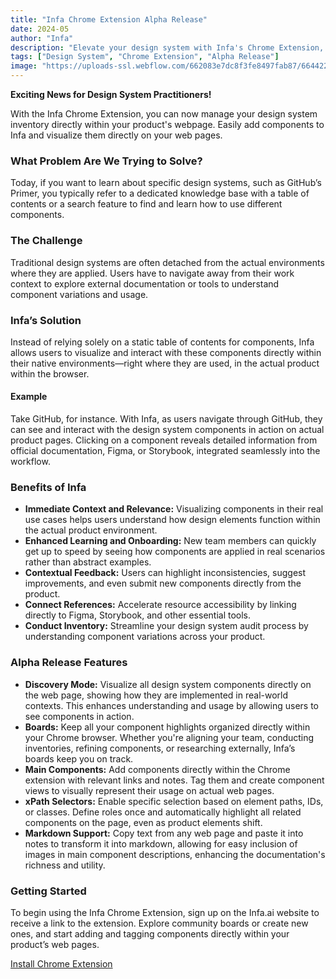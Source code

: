 ```yaml
---
title: "Infa Chrome Extension Alpha Release"
date: 2024-05
author: "Infa"
description: "Elevate your design system with Infa's Chrome Extension, providing real-time visualization of design system usage."
tags: ["Design System", "Chrome Extension", "Alpha Release"]
image: "https://uploads-ssl.webflow.com/662083e7dc8f3fe8497fab87/664422b07fc9ab1182fe3f87_Media.png"
---
```


**Exciting News for Design System Practitioners!**

With the Infa Chrome Extension, you can now manage your design system inventory directly within your product's webpage. Easily add components to Infa and visualize them directly on your web pages.

### What Problem Are We Trying to Solve?

Today, if you want to learn about specific design systems, such as GitHub’s Primer, you typically refer to a dedicated knowledge base with a table of contents or a search feature to find and learn how to use different components.

### The Challenge

Traditional design systems are often detached from the actual environments where they are applied. Users have to navigate away from their work context to explore external documentation or tools to understand component variations and usage.

### Infa’s Solution

Instead of relying solely on a static table of contents for components, Infa allows users to visualize and interact with these components directly within their native environments—right where they are used, in the actual product within the browser.

#### Example

Take GitHub, for instance. With Infa, as users navigate through GitHub, they can see and interact with the design system components in action on actual product pages. Clicking on a component reveals detailed information from official documentation, Figma, or Storybook, integrated seamlessly into the workflow.

### Benefits of Infa

- **Immediate Context and Relevance:** Visualizing components in their real use cases helps users understand how design elements function within the actual product environment.
- **Enhanced Learning and Onboarding:** New team members can quickly get up to speed by seeing how components are applied in real scenarios rather than abstract examples.
- **Contextual Feedback:** Users can highlight inconsistencies, suggest improvements, and even submit new components directly from the product.
- **Connect References:** Accelerate resource accessibility by linking directly to Figma, Storybook, and other essential tools.
- **Conduct Inventory:** Streamline your design system audit process by understanding component variations across your product.

### Alpha Release Features

- **Discovery Mode:** Visualize all design system components directly on the web page, showing how they are implemented in real-world contexts. This enhances understanding and usage by allowing users to see components in action.
- **Boards:** Keep all your component highlights organized directly within your Chrome browser. Whether you're aligning your team, conducting inventories, refining components, or researching externally, Infa’s boards keep you on track.
- **Main Components:** Add components directly within the Chrome extension with relevant links and notes. Tag them and create component views to visually represent their usage on actual web pages.
- **xPath Selectors:** Enable specific selection based on element paths, IDs, or classes. Define roles once and automatically highlight all related components on the page, even as product elements shift.
- **Markdown Support:** Copy text from any web page and paste it into notes to transform it into markdown, allowing for easy inclusion of images in main component descriptions, enhancing the documentation's richness and utility.

### Getting Started

To begin using the Infa Chrome Extension, sign up on the Infa.ai website to receive a link to the extension. Explore community boards or create new ones, and start adding and tagging components directly within your product’s web pages.

[Install Chrome Extension](https://chromewebstore.google.com/detail/infaai/ncanmjeakblmkcekchhmlngihnlhbmfd)
